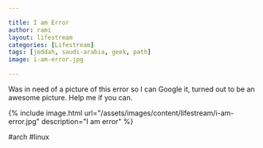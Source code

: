 ```yaml
---

title: I am Error 
author: rami
layout: lifestream 
categories: [Lifestream]
tags: [jeddah, saudi-arabia, geek, path] 
image: i-am-error.jpg

---
```


Was in need of a picture of this error so I can Google it, turned out to be an awesome picture. Help me if you can.

{% include image.html url="/assets/images/content/lifestream/i-am-error.jpg" description="I am error" %}

#arch #linux

